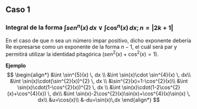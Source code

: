 ## Caso 1
### Integral de la forma $\int sen^{n}(x) \, dx \vee\int \cos ^{n}(x) \, dx;n=|2k+1|$

En el caso de que $n$ sea un número impar positivo, dicho exponente debería Re expresarse como un exponente de la forma $n-1$, el cuál será par y permitirá utilizar la identidad pitagórica ($sen^{2}(x)+\cos^{2}(x)=1$).

**Ejemplo**
$$
\begin{align*}
&\int \sin^{5}(x) \, dx \\
&\int \sin(x)\cdot \sin^{4}(x) \, dx\\
&\int \sin(x)\cdot(\sin^{2}(x))^{2} \, dx \\
&\sin^{2}(x)=1-\cos^{2}(x)\\
&\int \sin(x)\cdot(1-\cos^{2}(x))^{2} \, dx \\
&\int \sin(x)\cdot(1-2\cos^{2}(x)+\cos^{4}(x)) \, dx\\
&\int \sin(x)-2\cos^{2}(x)\sin(x)+\cos^{4}(x)\sin(x) \, dx\\
&u=\cos(x)\\
&-du=\sin(x)\,dx  
\end{align*}
$$